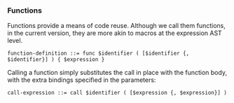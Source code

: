 ### Functions

Functions provide a means of code reuse.
Although we call them functions, in the current version,
they are more akin to macros at the expression AST level.

```
function-definition ::= func $identifier ( [$identifier {, $identifier}] ) { $expression }
```

Calling a function simply substitutes the call in place with the function body,
with the extra bindings specified in the parameters:

```
call-expression ::= call $identifier ( [$expression {, $expression}] )
```

